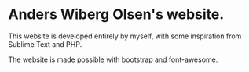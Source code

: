# Anders Wiberg Olsen's website.

This website is developed entirely by myself, with some inspiration from Sublime Text and PHP.

The website is made possible with bootstrap and font-awesome.
